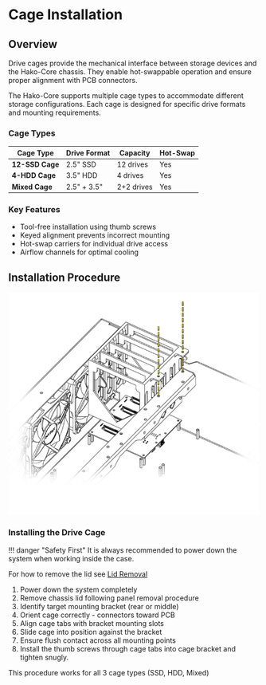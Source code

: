 # Cage Installation

## Overview
Drive cages provide the mechanical interface between storage devices and the Hako-Core chassis. They enable hot-swappable operation and ensure proper alignment with PCB connectors.

The Hako-Core supports multiple cage types to accommodate different storage configurations. Each cage is designed for specific drive formats and mounting requirements.

### Cage Types

<div class="table-center" markdown="1">

| Cage Type | Drive Format | Capacity | Hot-Swap |
|-----------|--------------|----------|----------|
| **12-SSD Cage** | 2.5" SSD | 12 drives | Yes |
| **4-HDD Cage** | 3.5" HDD | 4 drives | Yes |
| **Mixed Cage** | 2.5" + 3.5" | 2+2 drives | Yes |

</div>

### Key Features

- Tool-free installation using thumb screws
- Keyed alignment prevents incorrect mounting
- Hot-swap carriers for individual drive access
- Airflow channels for optimal cooling

## Installation Procedure

![Cage Installation Overview](../imgs/CageInstall.png)

### Installing the Drive Cage

!!! danger "Safety First"
    It is always recommended to power down the system when working inside the case.

For how to remove the lid see [Lid Removal](panel-removal.md)

1. Power down the system completely
2. Remove chassis lid following panel removal procedure
3. Identify target mounting bracket (rear or middle)
4. Orient cage correctly - connectors toward PCB
5. Align cage tabs with bracket mounting slots
6. Slide cage into position against the bracket
7. Ensure flush contact across all mounting points
8. Install the thumb screws through cage tabs into cage bracket and tighten snugly.

This procedure works for all 3 cage types (SSD, HDD, Mixed)